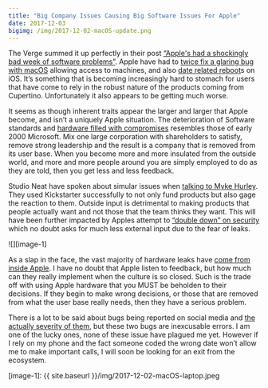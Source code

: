 ```yaml
---
title: "Big Company Issues Causing Big Software Issues For Apple"
date: 2017-12-03
bigimg: /img/2017-12-02-macOS-update.png
---
```

The Verge summed it up perfectly in their post [“Apple's had a shockingly bad week of software problems”][1]. Apple have had to [twice fix a glaring bug with macOS][2] allowing access to machines, and also [date related reboot][3]s on iOS. It’s something that is becoming increasingly hard to stomach for users that have come to rely in the robust nature of the products coming from Cupertino. Unfortunately it also appears to be getting much worse. 

It seems as though inherent traits appear the larger and larger that Apple become, and isn’t a uniquely Apple situation. The deterioration of Software standards and [hardware filled with compromises][4] resembles those of early 2000 Microsoft. Mix one large corporation with shareholders to satisfy, remove strong leadership and the result is a company that is removed from its user base. When you become more and more insulated from the outside world, and more and more people around you are simply employed to do as they are told, then you get less and less feedback.

Studio Neat have spoken about simular issues when [talking to Myke Hurley][5]. They used Kickstarter successfully to not only fund products but also gage the reaction to them. Outside input is detrimental to making products that people actually want and not those that the team thinks they want. This will have been further impacted by Apples attempt to [“double down” on security][6] which no doubt asks for much less external input due to the fear of leaks. 

![][image-1]

As a slap in the face, the vast majority of hardware leaks have [come from inside Apple][7]. I have no doubt that Apple listen to feedback, but how much can they really implement when the culture is so closed. Such is the trade off with using Apple hardware that you MUST be beholden to their decisions. If they begin to make wrong decisions, or those that are removed from what the user base really needs, then they have a serious problem. 

There is a lot to be said about bugs being reported on social media and [the actually severity of them][8], but these two bugs are inexcusable errors. I am one of the lucky ones, none of these issue have plagued me yet. However if I rely on my phone and the fact someone coded the wrong date won’t allow me to make important calls, I will soon be looking for an exit from the ecosystem. 

[1]:	https://www.theverge.com/2017/12/2/16727238/apple-macos-ios-software-problems-updates
[2]:	https://www.engadget.com/2017/12/01/apple-macos-high-sierra-bug/
[3]:	https://9to5mac.com/2017/12/02/apple-releases-ios-11-2/
[4]:	https://www.gr36.com/post/2017-10-06-apple-design-failing/
[5]:	https://www.relay.fm/inquisitive/3
[6]:	https://www.theverge.com/2012/5/29/3051521/tim-cook-apple-will-double-down-on-secrecy-on-products
[7]:	https://www.byodpodcast.com/episodes/episode-29-democratisation-of-firmware-spelunking-with-special-guest-guilherme-rambo/25/11/2017
[8]:	https://www.gr36.com/post/2017-11-19-bugs-vs-noise/

[image-1]:	{{ site.baseurl }}/img/2017-12-02-macOS-laptop.jpeg